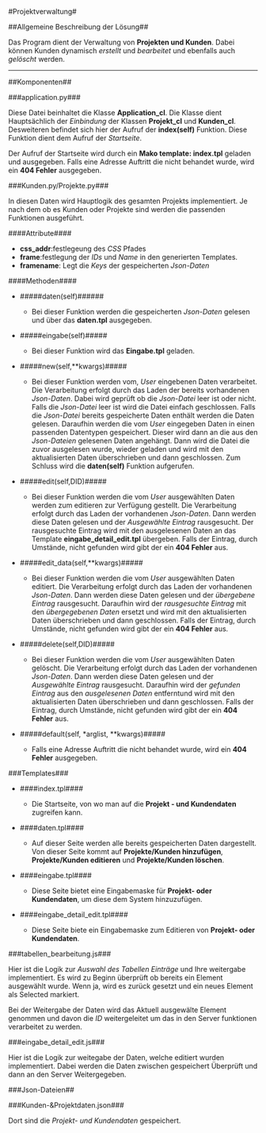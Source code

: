 ﻿#Projektverwaltung#

##Allgemeine Beschreibung der Lösung##

Das Program dient der Verwaltung von **Projekten und Kunden**. Dabei können Kunden dynamisch *erstellt* und *bearbeitet* und ebenfalls auch *gelöscht* werden. 

***


##Komponenten##

###application.py###

Diese Datei beinhaltet die Klasse **Application_cl**. Die Klasse dient Hauptsächlich der *Einbindung* der Klassen  **Projekt_cl** und **Kunden_cl**. Desweiteren befindet sich hier der Aufruf der **index(self)** Funktion. Diese Funktion dient dem Aufruf der *Startseite*.

Der Aufruf der Startseite wird durch ein **Mako template: index.tpl** geladen und ausgegeben. Falls eine Adresse Auftritt die nicht behandet wurde, wird ein **404 Fehler** ausgegeben.

###Kunden.py/Projekte.py###

In diesen Daten wird Hauptlogik des gesamten Projekts implementiert. Je nach dem ob es Kunden oder Projekte sind werden die passenden Funktionen ausgeführt.

####Attribute####
* __css_addr__:festlegeung des *CSS* Pfades 
* __frame__:festlegung der *IDs* und *Name* in den generierten Templates.
* __framename__: Legt die *Keys* der gespeicherten *Json-Daten*

####Methoden####

* #####daten(self)######
    * Bei dieser Funktion werden die gespeicherten *Json-Daten* gelesen und über das **daten.tpl** ausgegeben.  

* #####eingabe(self)#####
    * Bei dieser Funktion wird das **Eingabe.tpl** geladen.

* #####new(self,\*\*kwargs)#####

    * Bei dieser Funktion werden vom, *User* eingebenen Daten verarbeitet. Die Verarbeitung erfolgt durch das Laden der bereits vorhandenen *Json-Daten*. Dabei wird geprüft ob die *Json-Datei* leer ist oder nicht. Falls die *Json-Datei* leer ist wird die Datei einfach geschlossen. Falls die *Json-Datei* bereits gespeicherte Daten enthält werden die Daten gelesen. Daraufhin werden die vom *User* eingegeben Daten in einen passenden Datentypen gespeichert. Dieser wird dann an die aus den *Json-Dateien* gelesenen Daten angehängt. Dann wird die Datei die zuvor ausgelesen wurde, wieder geladen und wird mit den aktualisierten Daten überschrieben und dann geschlossen. Zum Schluss wird die **daten(self)** Funktion aufgerufen.

* #####edit(self,DID)#####

    * Bei dieser Funktion werden die vom *User* ausgewählten Daten werden zum editieren zur Verfügung gestellt. Die Verarbeitung erfolgt durch das Laden der vorhandenen *Json-Daten*. Dann werden diese Daten gelesen und der *Ausgewählte Eintrag* rausgesucht. Der rausgesuchte Eintrag wird mit den ausgelesenen Daten an das Template **eingabe_detail_edit.tpl** übergeben. Falls der Eintrag, durch Umstände, nicht gefunden wird gibt der ein **404 Fehler** aus.

* #####edit_data(self,\*\*kwargs)#####

    * Bei dieser Funktion werden die vom *User* ausgewählten Daten editiert. Die Verarbeitung erfolgt durch das Laden der vorhandenen *Json-Daten*. Dann werden diese Daten gelesen und der *übergebene Eintrag* rausgesucht. Daraufhin wird der *rausgesuchte Eintrag* mit den *übergegebenen Daten* ersetzt und wird mit den aktualisierten Daten überschrieben und dann geschlossen. Falls der Eintrag, durch Umstände, nicht gefunden wird gibt der ein **404 Fehler** aus.

* #####delete(self,DID)#####

    * Bei dieser Funktion werden die vom *User* ausgewählten Daten gelöscht. Die Verarbeitung erfolgt durch das Laden der vorhandenen *Json-Daten*. Dann werden diese Daten gelesen und der *Ausgewählte Eintrag* rausgesucht. Daraufhin wird der *gefunden Eintrag* aus den *ausgelesenen Daten* entferntund wird mit den aktualisierten Daten überschrieben und dann geschlossen. Falls der Eintrag, durch Umstände, nicht gefunden wird gibt der ein **404 Fehler** aus.

* #####default(self, \*arglist, \*\*kwargs)#####

    * Falls eine Adresse Auftritt die nicht behandet wurde, wird ein **404 Fehler** ausgegeben.
 
###Templates###
* ####index.tpl####

    * Die Startseite, von wo man auf die **Projekt - und Kundendaten** zugreifen kann.

* ####daten.tpl####

    * Auf dieser Seite werden alle bereits gespeicherten Daten dargestellt. Von dieser Seite kommt auf **Projekte/Kunden hinzufügen**, **Projekte/Kunden editieren** und **Projekte/Kunden löschen**.

* ####eingabe.tpl####

    * Diese Seite bietet eine Eingabemaske für **Projekt- oder Kundendaten**, um diese dem System hinzuzufügen.

* ####eingabe_detail_edit.tpl####

    * Diese Seite biete ein Eingabemaske zum Editieren von **Projekt- oder Kundendaten**.


###tabellen_bearbeitung.js###

Hier ist die Logik zur *Auswahl des Tabellen Einträge* und Ihre weitergabe implementiert. Es wird zu Beginn überprüft ob bereits ein Element ausgewählt wurde. Wenn ja, wird es zurück gesetzt und ein neues Element als Selected markiert.

Bei der Weitergabe der Daten wird das Aktuell ausgewälte Element genommen und davon die *ID* weitergeleitet um das in den Server funktionen verarbeitet zu werden.

###eingabe_detail_edit.js###

Hier ist die Logik zur weitegabe der Daten, welche editiert wurden implementiert. Dabei werden die Daten zwischen gespeichert Überprüft und dann an den Server Weitergegeben.


###Json-Dateien##

###Kunden-&Projektdaten.json###

Dort sind die *Projekt- und Kundendaten* gespeichert.